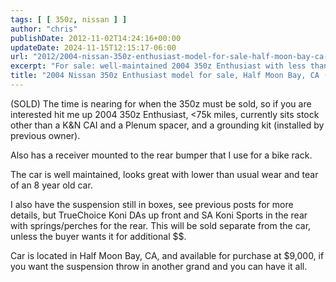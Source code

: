 ```yaml
---
tags: [ [ 350z, nissan ] ]
author: "chris"
publishDate: 2012-11-02T14:24:16+00:00
updateDate: 2024-11-15T12:15:17-06:00
url: "2012/2004-nissan-350z-enthusiast-model-for-sale-half-moon-bay-ca-sold"
excerpt: "For sale: well-maintained 2004 350z Enthusiast with less than 75k miles. Optional extra suspension kit. Located in Half Moon Bay, CA."
title: "2004 Nissan 350z Enthusiast model for sale, Half Moon Bay, CA (SOLD)"
---
```


(SOLD) The time is nearing for when the 350z must be sold, so if you are interested hit me up 2004 350z Enthusiast, &lt;75k miles, currently sits stock other than a K&amp;N CAI and a Plenum spacer, and a grounding kit (installed by previous owner).

Also has a receiver mounted to the rear bumper that I use for a bike rack.

The car is well maintained, looks great with lower than usual wear and tear of an 8 year old car.

I also have the suspension still in boxes, see previous posts for more details, but TrueChoice Koni DAs up front and SA Koni Sports in the rear with springs/perches for the rear. This will be sold separate from the car, unless the buyer wants it for additional $$.

Car is located in Half Moon Bay, CA, and available for purchase at $9,000, if you want the suspension throw in another grand and you can have it all.
